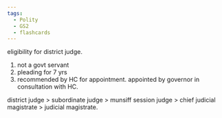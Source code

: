 ```yaml
---
tags:
  - Polity
  - GS2
  - flashcards
---
```

eligibility for district judge.
1. not a govt servant
2. pleading for 7 yrs
3. recommended by HC for appointment.
appointed by governor in consultation with HC.

district judge > subordinate judge > munsiff
session judge > chief judicial magistrate > judicial magistrate.

